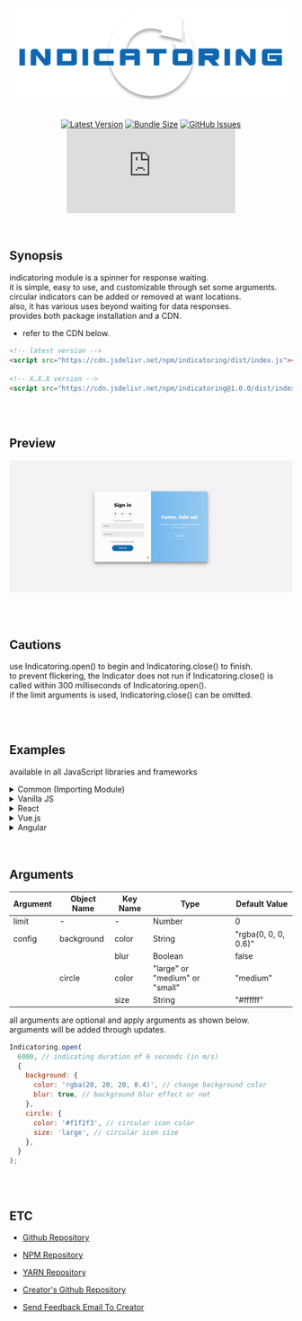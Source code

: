 <div align="center">

<br/>

<img src="logo.png" width="560px" />

<br />
<br />

[![Latest Version](https://img.shields.io/npm/v/indicatoring.svg?color=0F67B1&label=Latest Version)]() [![Bundle Size](https://img.shields.io/bundlephobia/min/indicatoring.svg?color=0F67B1&label=Bundle Size)]() [![GitHub Issues](https://img.shields.io/github/issues/devcheeze/indicatoring.svg?color=0F67B1&label=GitHub Issues)]() [![Supported Node](https://img.shields.io/node/v/indicatoring.svg?color=0F67B1&label=Supported Node.js)]()

</div>

<br />

## Synopsis

indicatoring module is a spinner for response waiting.
<br />
it is simple, easy to use, and customizable through set some arguments.
<br />
circular indicators can be added or removed at want locations.
<br />
also, it has various uses beyond waiting for data responses.
<br />
provides both package installation and a CDN.
<br />

- refer to the CDN below.

```html
<!-- latest version -->
<script src="https://cdn.jsdelivr.net/npm/indicatoring/dist/index.js"></script>

<!-- X.X.X version -->
<script src="https://cdn.jsdelivr.net/npm/indicatoring@1.0.0/dist/index.js"></script>
```

<br/>
<br/>

## Preview

![Preivew](preview.gif)

<br/>
<br/>

## Cautions

use Indicatoring.open() to begin and Indicatoring.close() to finish.
<br />
to prevent flickering, the Indicator does not run if Indicatoring.close() is called within 300 milliseconds of Indicatoring.open().
<br />
if the limit arguments is used, Indicatoring.close() can be omitted.

<br />
<br />

## Examples

available in all JavaScript libraries and frameworks

<details>
<summary>
Common (Importing Module)
</summary>

```javascript
import Indicatoring from 'indicatoring';
// or
const Indicatoring = require('indicatoring');
```

</details>

<details>
<summary>
Vanilla JS
</summary>

```html
<!DOCTYPE html>
<html lang="en">
  <head>
    <meta charset="utf-8" />
    <meta name="viewport" content="width=device-width, initial-scale=1.0" />
    <script src="http://132.226.23.243:9900/indicatoring/dist/index.js"></script>
  </head>
  <body>
    <div>
      <button onclick="handleRequest()">Click here</button>
    </div>
  </body>
  <script>
    async function handleRequest() {
      Indicatoring.open(); // run while waiting for a response
      fetch('https://api.github.com/users/devcheeze')
        .then((response) => {
          // process response data...
        })
        .catch((error) => {
          // process response error...
        })
        .finally(() => {
          Indicatoring.close(); // required if no limit arguments
        });
    }
  </script>
</html>
```

</details>

<details>
<summary>
React
</summary>

```javascript
import React from 'react';
import Indicatoring from 'indicatoring';

class App extends React.Component {
  handleRequest = async () => {
    Indicatoring.open(); // run while waiting for a response
    fetch('https://api.github.com/repos/devcheeze/indicatoring')
      .then((response) => {
        // process response data...
      })
      .catch((error) => {
        // process response error...
      })
      .finally(() => {
        Indicatoring.close(); // required if no limit
      });
  };

  render() {
    return (
      <div>
        <button onClick={this.handleRequest}>Click here</button>
      </div>
    );
  }
}

export default App;
```

</details>

<details>
<summary>
Vue.js
</summary>

```javascript
<template>
  <div>
    <button @click="handleRequest">Click here</button>
  </div>
</template>

<script>
export default {
  methods: {
    async handleRequest() {
      Indicatoring.open(); // run while waiting for a response
      fetch('https://api.github.com/repos/devcheeze/indicatoring')
        .then((response) => {
          // process response data...
        })
        .catch((error) => {
          // process response error...
        })
        .finally(() => {
          Indicatoring.close(); // required if no limit
        });
    },
  },
};
</script>

<style></style>
```

</details>

<details>
<summary>
Angular
</summary>

```javascript
import { Component } from '@angular/core';
import Indicatoring from 'indicatoring';

@Component({
  selector: 'app-root',
  template: `
    <div>
      <button (click)="handleRequest()">Click here</button>
    </div>
  `,
})
export class AppComponent {
  handleRequest() {
    Indicatoring.open(); // run while waiting for a response
    fetch('https://api.github.com/repos/devcheeze/indicatoring')
      .then((response) => {
        // process response data...
      })
      .catch((error) => {
        // process response error...
      })
      .finally(() => {
        Indicatoring.close(); // required if no limit
      });
  }
}
```

</details>

<br />
<br />

## Arguments

| Argument | Object Name | Key Name | Type                           | Default Value        |
| -------- | ----------- | -------- | ------------------------------ | -------------------- |
| limit    | -           | -        | Number                         | 0                    |
| config   | background  | color    | String                         | "rgba(0, 0, 0, 0.6)" |
|          |             | blur     | Boolean                        | false                |
|          | circle      | color    | "large" or "medium" or "small" | "medium"             |
|          |             | size     | String                         | "#ffffff"            |

all arguments are optional and apply arguments as shown below.
<br />
arguments will be added through updates.

```javascript
Indicatoring.open(
  6000, // indicating duration of 6 seconds (in m/s)
  {
    background: {
      color: 'rgba(20, 20, 20, 0.4)', // change background color
      blur: true, // background blur effect or not
    },
    circle: {
      color: '#f1f2f3', // circular icon color
      size: 'large', // circular icon size
    },
  }
);
```

<br/>
<br/>

## ETC

- [Github Repository](https://devcheeze.github.io/indicatoring)
- [NPM Repository](https://www.npmjs.com/package/indicatoring)
- [YARN Repository](https://yarnpkg.com/package?name=indicatoring)

- [Creator's Github Repository](https://github.com/devcheeze)
- [Send Feedback Email To Creator](mailto:devcheeze@icloud.com)
